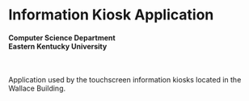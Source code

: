 # Information Kiosk Application
#### Computer Science Department<br />Eastern Kentucky University

<p>&nbsp;</p>
<p>Application used by the touchscreen information kiosks located in the Wallace Building.</p>